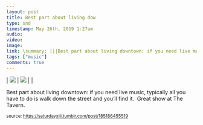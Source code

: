 ```yaml
---
layout: post
title: Best part about living dow
type: snd
timestamp: May 26th, 2019 1:27am
audio: 
video: 
image: 
link: \summary: |||Best part about living downtown: if you need live music, typically all you have to do is walk down the street and you’ll find it. Grea...
tags: ["music"]
comments: true
---
```


| <img src="https://saturdayxiii.github.io/media/185186455519_0.jpg"/> | <img src="https://saturdayxiii.github.io/media/185186455519_1.jpg"/> |  |

Best part about living downtown: if you need live music, typically all you have to do is walk down the street and you’ll find it.  Great show at The Tavern.
 
  
<small>source: https://saturdayxiii.tumblr.com/post/185186455519</small>